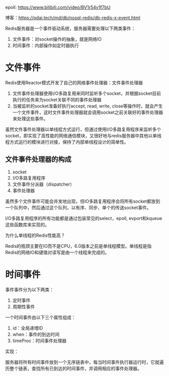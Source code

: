 epoll: https://www.bilibili.com/video/BV1r54y1f7bU

博客：https://pdai.tech/md/db/nosql-redis/db-redis-x-event.html

Redis服务器是一个事件驱动系统，服务器需要处理以下两类事件：

1. 文件事件：对socket操作的抽象，就是网络IO
2. 时间事件：内部操作如定时器执行

# 文件事件

Redis使用Reactor模式开发了自己的网络事件处理器：文件事件处理器

1. 文件事件处理器使用I/O多路复用来同时监听多个socket，并根据socket目前执行的任务来为socket关联不同的事件处理器
2. 当被监听的socket准备好执行accept, read, write, close等操作时，就会产生一个文件事件，这时文件事件处理器就会调用socket之前关联好的事件处理器来处理这些事件。

虽然文件事件处理器以单线程方式运行，但通过使用I/O多路复用程序来监听多个socket，即实现了高性能的网络通信模块，又很好地与redis服务器中其他以单线程方式运行的模块进行对接，保持了内部单线程设计的简单性。



## 文件事件处理器的构成


1. socket
2. I/O多路复用程序
3. 文件事件分派器（dispatcher）
4. 事件处理器

虽然多个文件事件可能会并发地出现，但IO多路复用程序会将所有socket都放到一个队列中，然后通过这个队列，以有序、同步、单个的传送socket事件。

I/O多路复用程序的所有功能都是通过包装常见的select，epoll, evport和kqueue这些函数库来实现的。




为什么单线程的Redis性能高？

Redis的瓶颈主要在IO而不是CPU，6.0版本之前是单线程模型。单线程是指 Redis的网络IO和键值对读写是由一个线程来完成的。



# 时间事件

事件事件分为以下两类：

1. 定时事件
2. 周期性事件

一个时间事件由以下三个属性组成：

1. id：全局递增ID
2. when：事件的到达时间
3. timeProc：时间事件处理器



实现：

服务器将所有时间事件放到一个无序链表中，每当时间事件执行器运行时，它就遍历整个链表，查找所有已到达的时间事件，并调用相应的事件处理器。
